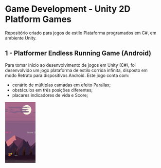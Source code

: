 # Game Development - Unity 2D Platform Games

Repositório criado para jogos de estilo Plataforma programados em C#, em ambiente Unity.

## 1 - Platformer Endless Running Game (Android)

Para tomar início ao desenvolvimento de jogos em Unity (C#), foi desenvolvido um jogo plataforma de estilo corrida infinita, disposto em modo Retrato para dispositivos Android. Este jogo conta com:
- cenário de múltiplas camadas em efeito Parallax;
- obstáculos em três posições diferentes; 
- placares indicadores de vida e Score;

<img src="readme_attributes/2drun_normal.png" width="100" height="200" >




